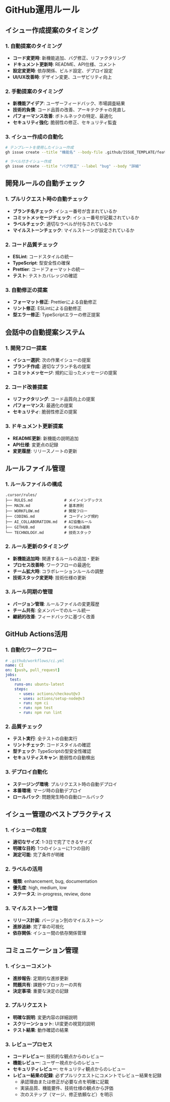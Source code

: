 # GitHub運用ルール

## イシュー作成提案のタイミング

### 1. 自動提案のタイミング
- **コード変更時**: 新機能追加、バグ修正、リファクタリング
- **ドキュメント更新時**: README、API仕様、コメント
- **設定変更時**: 依存関係、ビルド設定、デプロイ設定
- **UI/UX改善時**: デザイン変更、ユーザビリティ向上

### 2. 手動提案のタイミング
- **新機能アイデア**: ユーザーフィードバック、市場調査結果
- **技術的負債**: コード品質の改善、アーキテクチャの見直し
- **パフォーマンス改善**: ボトルネックの特定、最適化
- **セキュリティ強化**: 脆弱性の修正、セキュリティ監査

### 3. イシュー作成の自動化
```bash
# テンプレートを使用したイシュー作成
gh issue create --title "機能名" --body-file .github/ISSUE_TEMPLATE/feature.md

# ラベル付きイシュー作成
gh issue create --title "バグ修正" --label "bug" --body "詳細"
```

## 開発ルールの自動チェック

### 1. プルリクエスト時の自動チェック
- **ブランチ名チェック**: イシュー番号が含まれているか
- **コミットメッセージチェック**: イシュー番号が記載されているか
- **ラベルチェック**: 適切なラベルが付与されているか
- **マイルストーンチェック**: マイルストーンが設定されているか

### 2. コード品質チェック
- **ESLint**: コードスタイルの統一
- **TypeScript**: 型安全性の確保
- **Prettier**: コードフォーマットの統一
- **テスト**: テストカバレッジの確認

### 3. 自動修正の提案
- **フォーマット修正**: Prettierによる自動修正
- **リント修正**: ESLintによる自動修正
- **型エラー修正**: TypeScriptエラーの修正提案

## 会話中の自動提案システム

### 1. 開発フロー提案
- **イシュー選択**: 次の作業イシューの提案
- **ブランチ作成**: 適切なブランチ名の提案
- **コミットメッセージ**: 規約に沿ったメッセージの提案

### 2. コード改善提案
- **リファクタリング**: コード品質向上の提案
- **パフォーマンス**: 最適化の提案
- **セキュリティ**: 脆弱性修正の提案

### 3. ドキュメント更新提案
- **README更新**: 新機能の説明追加
- **API仕様**: 変更点の記録
- **変更履歴**: リリースノートの更新

## ルールファイル管理

### 1. ルールファイルの構成
```
.cursor/rules/
├── RULES.md              # メインインデックス
├── MAIN.md               # 基本原則
├── WORKFLOW.md           # 開発フロー
├── CODING.md             # コーディング規約
├── AI_COLLABORATION.md   # AI協働ルール
├── GITHUB.md             # GitHub運用
└── TECHNOLOGY.md         # 技術スタック
```

### 2. ルール更新のタイミング
- **新機能追加時**: 関連するルールの追加・更新
- **プロセス改善時**: ワークフローの最適化
- **チーム拡大時**: コラボレーションルールの調整
- **技術スタック変更時**: 技術仕様の更新

### 3. ルール同期の管理
- **バージョン管理**: ルールファイルの変更履歴
- **チーム共有**: 全メンバーでのルール統一
- **継続的改善**: フィードバックに基づく改善

## GitHub Actions活用

### 1. 自動化ワークフロー
```yaml
# .github/workflows/ci.yml
name: CI
on: [push, pull_request]
jobs:
  test:
    runs-on: ubuntu-latest
    steps:
      - uses: actions/checkout@v3
      - uses: actions/setup-node@v3
      - run: npm ci
      - run: npm test
      - run: npm run lint
```

### 2. 品質チェック
- **テスト実行**: 全テストの自動実行
- **リントチェック**: コードスタイルの確認
- **型チェック**: TypeScriptの型安全性確認
- **セキュリティスキャン**: 脆弱性の自動検出

### 3. デプロイ自動化
- **ステージング環境**: プルリクエスト時の自動デプロイ
- **本番環境**: マージ時の自動デプロイ
- **ロールバック**: 問題発生時の自動ロールバック

## イシュー管理のベストプラクティス

### 1. イシューの粒度
- **適切なサイズ**: 1-3日で完了できるサイズ
- **明確な目的**: 1つのイシューに1つの目的
- **測定可能**: 完了条件が明確

### 2. ラベルの活用
- **種類**: enhancement, bug, documentation
- **優先度**: high, medium, low
- **ステータス**: in-progress, review, done

### 3. マイルストーン管理
- **リリース計画**: バージョン別のマイルストーン
- **進捗追跡**: 完了率の可視化
- **依存関係**: イシュー間の依存関係管理

## コミュニケーション管理

### 1. イシューコメント
- **進捗報告**: 定期的な進捗更新
- **問題共有**: 課題やブロッカーの共有
- **決定事項**: 重要な決定の記録

### 2. プルリクエスト
- **明確な説明**: 変更内容の詳細説明
- **スクリーンショット**: UI変更の視覚的説明
- **テスト結果**: 動作確認の結果

### 3. レビュープロセス
- **コードレビュー**: 技術的な観点からのレビュー
- **機能レビュー**: ユーザー視点からのレビュー
- **セキュリティレビュー**: セキュリティ観点からのレビュー
- **レビュー結果の記録**: 必ずプルリクエストにコメントでレビュー結果を記録
  - 承認理由または修正が必要な点を明確に記載
  - 実装品質、機能要件、技術仕様の観点から評価
  - 次のステップ（マージ、修正依頼など）を明示 